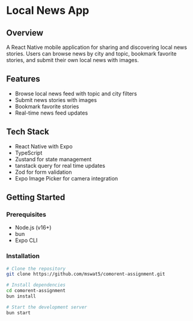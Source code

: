 # Local News App

## Overview

A React Native mobile application for sharing and discovering local news stories. Users can browse news by city and topic, bookmark favorite stories, and submit their own local news with images.

## Features

- Browse local news feed with topic and city filters
- Submit news stories with images
- Bookmark favorite stories
- Real-time news feed updates

## Tech Stack

- React Native with Expo
- TypeScript
- Zustand for state management
- tanstack query for real time updates
- Zod for form validation
- Expo Image Picker for camera integration

## Getting Started

### Prerequisites

- Node.js (v16+)
- bun
- Expo CLI

### Installation

```bash
# Clone the repository
git clone https://github.com/mswat5/comorent-assignment.git

# Install dependencies
cd comorent-assignment
bun install

# Start the development server
bun start
```

